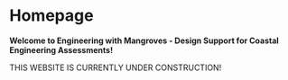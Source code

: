 # Homepage

**Welcome to Engineering with Mangroves - Design Support for Coastal Engineering Assessments!**

THIS WEBSITE IS CURRENTLY UNDER CONSTRUCTION!
